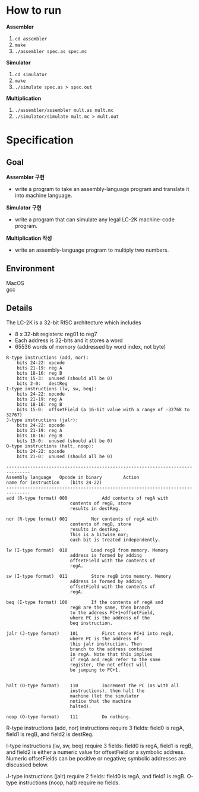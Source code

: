 # How to run
**Assembler**    
  1. `cd assembler`
  2. `make`
  3. `./assembler spec.as spec.mc`

**Simulator**
  1. `cd simulator`
  2. `make`
  3. `./simulate spec.as > spec.out`

**Multiplication**
  1. `./assembler/assembler mult.as mult.mc`
  2. `./simulator/simulate mult.mc > mult.out`

# Specification

## Goal
**Assembler 구현**
- write a program to take an assembly-language program and translate it into machine language.    

**Simulator 구현**
- write a program that can simulate any legal LC-2K machine-code program.
  
**Multiplication 작성**
- write an assembly-language program to multiply two numbers.

## Environment
MacOS     
gcc

## Details

The LC-2K is a 32-bit RISC architecture which includes
- 8 x 32-bit registers: reg01 to reg7
- Each address is 32-bits and it stores a word
- 65536 words of memory (addressed by word index, not byte)    

```
R-type instructions (add, nor):    
    bits 24-22: opcode    
    bits 21-19: reg A   
    bits 18-16: reg B   
    bits 15-3:  unused (should all be 0)   
    bits 2-0:   destReg   
I-type instructions (lw, sw, beq):    
    bits 24-22: opcode    
    bits 21-19: reg A    
    bits 18-16: reg B    
    bits 15-0:  offsetField (a 16-bit value with a range of -32768 to 32767)     
J-type instructions (jalr):    
    bits 24-22: opcode    
    bits 21-19: reg A    
    bits 18-16: reg B    
    bits 15-0:  unused (should all be 0)    
O-type instructions (halt, noop):    
    bits 24-22: opcode    
    bits 21-0:  unused (should all be 0)    
```
```
-------------------------------------------------------------------------------
Assembly language 	Opcode in binary		Action
name for instruction	(bits 24-22)
-------------------------------------------------------------------------------
add (R-type format)	000 			Add contents of regA with
						contents of regB, store
						results in destReg.

nor (R-type format)	001			Nor contents of regA with
						contents of regB, store
						results in destReg.
						This is a bitwise nor;
						each bit is treated independently.

lw (I-type format)	010			Load regB from memory. Memory
						address is formed by adding
						offsetField with the contents of
						regA.

sw (I-type format)	011			Store regB into memory. Memory
						address is formed by adding
						offsetField with the contents of
						regA.

beq (I-type format)	100			If the contents of regA and
						regB are the same, then branch
						to the address PC+1+offsetField,
						where PC is the address of the
						beq instruction.

jalr (J-type format)	101			First store PC+1 into regB,
						where PC is the address of
						this jalr instruction. Then
						branch to the address contained
						in regA. Note that this implies
						if regA and regB refer to the same
						register, the net effect will
						be jumping to PC+1.
						

halt (O-type format)	110			Increment the PC (as with all
						instructions), then halt the
						machine (let the simulator
						notice that the machine
						halted).

noop (O-type format)	111			Do nothing.
```

R-type instructions (add, nor) instructions require 3 fields: field0 is regA, field1 is regB, and field2 is destReg.    

I-type instructions (lw, sw, beq) require 3 fields: field0 is regA, field1 is regB, and field2 is either a numeric value for offsetField or a symbolic address. Numeric offsetFields can be positive or negative; symbolic addresses are discussed below.    

J-type instructions (jalr) require 2 fields: field0 is regA, and field1 is regB. O-type instructions (noop, halt) require no fields.   
